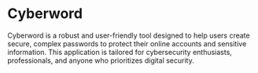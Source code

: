 # Cyberword
Cyberword is a robust and user-friendly tool designed to help users create secure, complex passwords to protect their online accounts and sensitive information. This application is tailored for cybersecurity enthusiasts, professionals, and anyone who prioritizes digital security.
